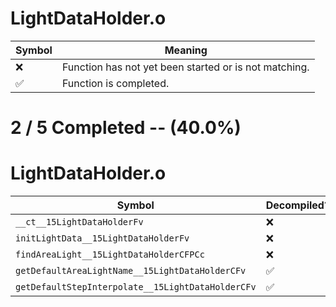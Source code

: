 # LightDataHolder.o
| Symbol | Meaning 
| ------------- | ------------- 
| :x: | Function has not yet been started or is not matching. 
| :white_check_mark: | Function is completed. 


# 2 / 5 Completed -- (40.0%)
# LightDataHolder.o
| Symbol | Decompiled? |
| ------------- | ------------- |
| `__ct__15LightDataHolderFv` | :x: |
| `initLightData__15LightDataHolderFv` | :x: |
| `findAreaLight__15LightDataHolderCFPCc` | :x: |
| `getDefaultAreaLightName__15LightDataHolderCFv` | :white_check_mark: |
| `getDefaultStepInterpolate__15LightDataHolderCFv` | :white_check_mark: |
